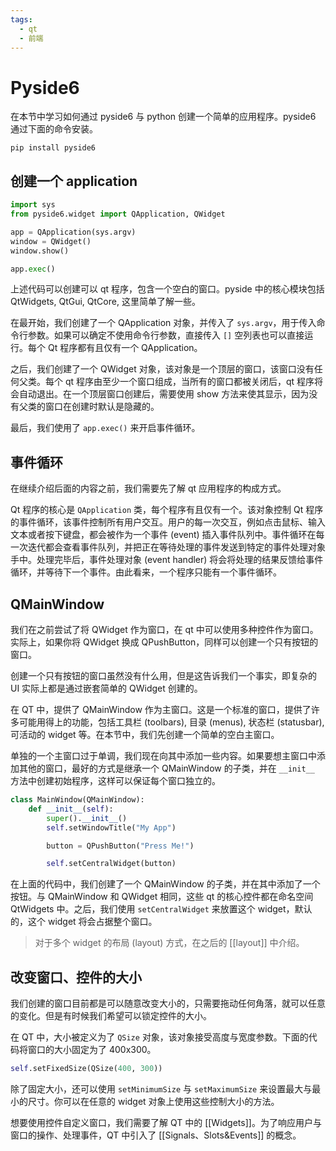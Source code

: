 ```yaml
---
tags:
  - qt
  - 前端
---
```


# Pyside6

在本节中学习如何通过 pyside6 与 python 创建一个简单的应用程序。pyside6 通过下面的命令安装。
```terminal
pip install pyside6
```

## 创建一个 application

```python
import sys
from pyside6.widget import QApplication, QWidget

app = QApplication(sys.argv)
window = QWidget()
window.show()

app.exec()
```

上述代码可以创建可以 qt 程序，包含一个空白的窗口。pyside 中的核心模块包括 QtWidgets, QtGui, QtCore, 这里简单了解一些。

在最开始，我们创建了一个 QApplication 对象，并传入了 `sys.argv`，用于传入命令行参数。如果可以确定不使用命令行参数，直接传入 `[]` 空列表也可以直接运行。每个 Qt 程序都有且仅有一个 QApplication。

之后，我们创建了一个 QWidget 对象，该对象是一个顶层的窗口，该窗口没有任何父类。每个 qt 程序由至少一个窗口组成，当所有的窗口都被关闭后，qt 程序将会自动退出。在一个顶层窗口创建后，需要使用 show 方法来使其显示，因为没有父类的窗口在创建时默认是隐藏的。

最后，我们使用了 `app.exec()` 来开启事件循环。

## 事件循环

在继续介绍后面的内容之前，我们需要先了解 qt 应用程序的构成方式。

Qt 程序的核心是 `QApplication` 类，每个程序有且仅有一个。该对象控制 Qt 程序的事件循环，该事件控制所有用户交互。用户的每一次交互，例如点击鼠标、输入文本或者按下键盘，都会被作为一个事件 (event) 插入事件队列中。事件循环在每一次迭代都会查看事件队列，并把正在等待处理的事件发送到特定的事件处理对象手中。处理完毕后，事件处理对象 (event handler) 将会将处理的结果反馈给事件循环，并等待下一个事件。由此看来，一个程序只能有一个事件循环。

## QMainWindow

我们在之前尝试了将 QWidget 作为窗口，在 qt 中可以使用多种控件作为窗口。实际上，如果你将 QWidget 换成 QPushButton，同样可以创建一个只有按钮的窗口。

创建一个只有按钮的窗口虽然没有什么用，但是这告诉我们一个事实，即复杂的 UI 实际上都是通过嵌套简单的 QWidget 创建的。

在 QT 中，提供了 QMainWindow 作为主窗口。这是一个标准的窗口，提供了许多可能用得上的功能，包括工具栏 (toolbars), 目录 (menus), 状态栏 (statusbar), 可活动的 widget 等。在本节中，我们先创建一个简单的空白主窗口。

单独的一个主窗口过于单调，我们现在向其中添加一些内容。如果要想主窗口中添加其他的窗口，最好的方式是继承一个 QMainWindow 的子类，并在 `__init__` 方法中创建初始程序，这样可以保证每个窗口独立的。

```python
class MainWindow(QMainWindow):
	def __init__(self):
		super().__init__()
		self.setWindowTitle("My App")

		button = QPushButton("Press Me!")

		self.setCentralWidget(button)
```

在上面的代码中，我们创建了一个 QMainWindow 的子类，并在其中添加了一个按钮。与 QMainWindow 和 QWidget 相同，这些 qt 的核心控件都在命名空间 QtWidgets 中。之后，我们使用 `setCentralWidget` 来放置这个 widget，默认的，这个 widget 将会占据整个窗口。

> 对于多个 widget 的布局 (layout) 方式，在之后的 [[layout]] 中介绍。

## 改变窗口、控件的大小

我们创建的窗口目前都是可以随意改变大小的，只需要拖动任何角落，就可以任意的变化。但是有时候我们希望可以锁定控件的大小。

在 QT 中，大小被定义为了 `QSize` 对象，该对象接受高度与宽度参数。下面的代码将窗口的大小固定为了 400x300。
```python
self.setFixedSize(QSize(400, 300))
```
除了固定大小，还可以使用 `setMinimumSize` 与 `setMaximumSize` 来设置最大与最小的尺寸。你可以在任意的 widget 对象上使用这些控制大小的方法。

想要使用控件自定义窗口，我们需要了解 QT 中的 [[Widgets]]。为了响应用户与窗口的操作、处理事件，QT 中引入了 [[Signals、Slots&Events]] 的概念。
